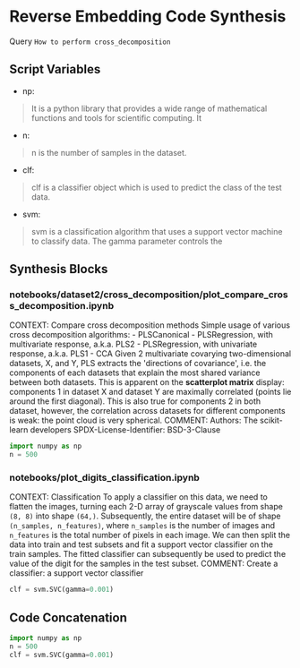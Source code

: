 # Reverse Embedding Code Synthesis
Query `How to perform cross_decomposition`
## Script Variables
- np:<br>
>It is a python library that provides a wide range of mathematical functions and tools for scientific computing. It
- n:<br>
>n is the number of samples in the dataset.
- clf:<br>
>clf is a classifier object which is used to predict the class of the test data.
- svm:<br>
>svm is a classification algorithm that uses a support vector machine to classify data. The gamma parameter controls the
## Synthesis Blocks
### notebooks/dataset2/cross_decomposition/plot_compare_cross_decomposition.ipynb
CONTEXT:   Compare cross decomposition methods  Simple usage of various cross decomposition algorithms:  - PLSCanonical - PLSRegression, with
multivariate response, a.k.a. PLS2 - PLSRegression, with univariate response, a.k.a. PLS1 - CCA  Given 2 multivariate covarying two-dimensional
datasets, X, and Y, PLS extracts the 'directions of covariance', i.e. the components of each datasets that explain the most shared variance between
both datasets. This is apparent on the **scatterplot matrix** display: components 1 in dataset X and dataset Y are maximally correlated (points lie
around the first diagonal). This is also true for components 2 in both dataset, however, the correlation across datasets for different components is
weak: the point cloud is very spherical.  COMMENT: Authors: The scikit-learn developers SPDX-License-Identifier: BSD-3-Clause
```python
import numpy as np
n = 500
```

### notebooks/plot_digits_classification.ipynb
CONTEXT:  Classification  To apply a classifier on this data, we need to flatten the images, turning each 2-D array of grayscale values from shape
``(8, 8)`` into shape ``(64,)``. Subsequently, the entire dataset will be of shape ``(n_samples, n_features)``, where ``n_samples`` is the number of
images and ``n_features`` is the total number of pixels in each image.  We can then split the data into train and test subsets and fit a support
vector classifier on the train samples. The fitted classifier can subsequently be used to predict the value of the digit for the samples in the test
subset.   COMMENT: Create a classifier: a support vector classifier
```python
clf = svm.SVC(gamma=0.001)
```

## Code Concatenation
```python
import numpy as np
n = 500
clf = svm.SVC(gamma=0.001)
```
